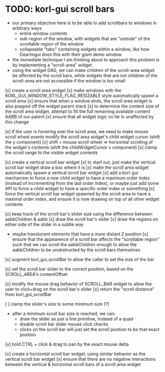 # TODO: korl-gui scroll bars

- our primary objective here is to be able to add scrollbars to windows in arbitrary ways
  - entire window contents
  - sub-region of the window, with widgets that are "outside" of the scrollable region of the window
  - collapsable "tabs" containing widgets within a window, like how DearImgui does this with their giant demo window
- the immediate technique I am thinking about to approach this problem is by implementing a "scroll-area" widget
- using the widget DAG, we can make children of the scroll-area widget be affected by the scroll bars, 
  while widgets that are not children of the scroll-area are not accessible if the window is too small

[x] create a scroll area widget
[x] make windows with the KORL_GUI_WINDOW_STYLE_FLAG_RESIZABLE style automatically spawn a scroll area
[x] ensure that when a window ends, the scroll area widget is also popped off the widget parent stack
[x] to determine the content size of the scroll area widget, attempt to fill the full remaining available content AABB of our parent
[x] ensure that all widget logic so far is unaffected by this change

[x] if the user is hovering over the scroll area, we need to make mouse scroll wheel events modify the scroll area widget's child widget cursor (shift the y component)
[x] shift + mouse scroll wheel => horizontal scrolling of the widget's contents (shift the childWidgetCursor x component)
[x] clamp the scroll range to the visible widget contents

[x] create a vertical scroll bar widget
[x] to start out, just make the vertical scroll bar widget draw a box where it is
[x] make the scroll area widget automatically spawn a vertical scroll bar widget
[x] add a korl-gui mechanism to force a new child widget to have a maximum order index (instead of incrementing from the last order index), or maybe just add some API to force a child widget to have a specific order index or something
[x] force the vertical scroll bar widget spawned by the scroll area to have a maximal order index, and ensure it is now drawing on top of all other widget contents

[x] keep track of the scroll bar's slider size using the difference between aabbChildren & aabb
[x] draw the scroll bar's slider
[x] draw the regions on either side of the slider in a subtle way
  - maybe translucent elements that have a more distant Z position
[x] ensure that the appearence of a scroll bar affects the "scrollable region" such that we can scroll the aabbChildren enough to allow the aabbChildren to be unobstructed by the scroll bars themselves

[x] augment korl_gui_scrollBar to allow the caller to set the size of the bar

[x] set the scroll bar slider to the correct position, based on the SCROLL_AREA's contentOffset

[x] modify the mouse drag behavior of SCROLL_BAR widget to allow the user to click+drag on the scroll bar's slider
[x] return the "scroll distance" from korl_gui_scrollBar

[ ] clamp the slider's size to some minimum size (?)
  - after a minimum scroll bar size is reached, we can:
    - draw the slider as just a line primitive, instead of a quad
    - disable scroll bar slider mouse click checks
    - clicks on the scroll bar will just set the scroll position to be that exact position

[x] hold CTRL + click & drag to pan by the exact mouse delta

[x] create a horizontal scroll bar widget, using similar behavior as the vertical scroll bar widget
[x] ensure that there are no negative interactions between the vertical & horizontal scroll bars of a scroll area widget